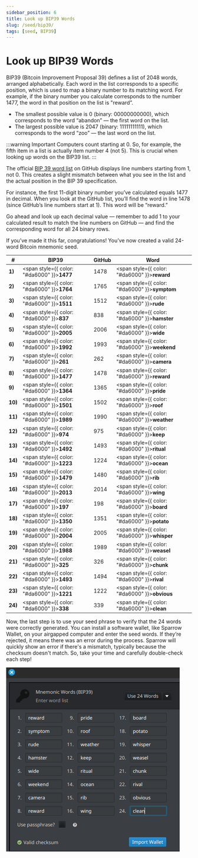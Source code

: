 ```yaml
---
sidebar_position: 6
title: Look up BIP39 Words
slug: /seed/bip39/
tags: [seed, BIP39]
---
```


# Look up BIP39 Words

BIP39 (Bitcoin Improvement Proposal 39) defines a list of 2048 words, arranged alphabetically. Each word in the list corresponds to a specific position, which is used to map a binary number to its matching word. For example, if the binary number you calculate corresponds to the number 1477, the word in that position on the list is "reward”.

- The smallest possible value is 0 (binary: 00000000000), which corresponds to the word “abandon” — the first word on the list.
- The largest possible value is 2047 (binary: 11111111111), which corresponds to the word “zoo” — the last word on the list.

:::warning Important
Computers count starting at 0. So, for example, the fifth item in a list is actually item number 4 (not 5). This is crucial when looking up words on the BIP39 list.
:::

The official [BIP 39 word list](https://github.com/bitcoin/bips/blob/master/bip-0039/english.txt) on GitHub displays line numbers starting from 1, not 0. This creates a slight mismatch between what you see in the list and the actual position in the BIP 39 specification.

For instance, the first 11-digit binary number you’ve calculated equals 1477 in decimal. When you look at the GitHub list, you’ll find the word in line 1478 (since GitHub’s line numbers start at 1). This word will be “reward.”

Go ahead and look up each decimal value — remember to add 1 to your calculated result to match the line numbers on GitHub — and find the corresponding word for all 24 binary rows.

If you’ve made it this far, congratulations! You’ve now created a valid 24-word Bitcoin mnemonic seed.

<div class="fixed-width-table">

|#|BIP39|GitHub|Word|
|-|-|-|-|
|**1)**|<span style={{ color: "#da6000" }}>**1477**</span>|1478|<span style={{ color: "#da6000" }}>**reward**</span>|
|**2)**|<span style={{ color: "#da6000" }}>**1764**</span>|1765|<span style={{ color: "#da6000" }}>**symptom**</span>|
|**3)**|<span style={{ color: "#da6000" }}>**1511**</span>|1512|<span style={{ color: "#da6000" }}>**rude**</span>|
|**4)**|<span style={{ color: "#da6000" }}>**837**</span>|838|<span style={{ color: "#da6000" }}>**hamster**</span>|
|**5)**|<span style={{ color: "#da6000" }}>**2005**</span>|2006|<span style={{ color: "#da6000" }}>**wide**</span>|
|**6)**|<span style={{ color: "#da6000" }}>**1992**</span>|1993|<span style={{ color: "#da6000" }}>**weekend**</span>|
|**7)**|<span style={{ color: "#da6000" }}>**261**</span>|262|<span style={{ color: "#da6000" }}>**camera**</span>|
|**8)**|<span style={{ color: "#da6000" }}>**1477**</span>|1478|<span style={{ color: "#da6000" }}>**reward**</span>|
|**9)**|<span style={{ color: "#da6000" }}>**1364**</span>|1365|<span style={{ color: "#da6000" }}>**pride**</span>|
|**10)**|<span style={{ color: "#da6000" }}>**1501**</span>|1502|<span style={{ color: "#da6000" }}>**roof**</span>|
|**11)**|<span style={{ color: "#da6000" }}>**1989**</span>|1990|<span style={{ color: "#da6000" }}>**weather**</span>|
|**12)**|<span style={{ color: "#da6000" }}>**974**</span>|975|<span style={{ color: "#da6000" }}>**keep**</span>|
|**13)**|<span style={{ color: "#da6000" }}>**1492**</span>|1493|<span style={{ color: "#da6000" }}>**ritual**</span>|
|**14)**|<span style={{ color: "#da6000" }}>**1223**</span>|1224|<span style={{ color: "#da6000" }}>**ocean**</span>|
|**15)**|<span style={{ color: "#da6000" }}>**1479**</span>|1480|<span style={{ color: "#da6000" }}>**rib**</span>|
|**16)**|<span style={{ color: "#da6000" }}>**2013**</span>|2014|<span style={{ color: "#da6000" }}>**wing**</span>|
|**17)**|<span style={{ color: "#da6000" }}>**197**</span>|198|<span style={{ color: "#da6000" }}>**board**</span>|
|**18)**|<span style={{ color: "#da6000" }}>**1350**</span>|1351|<span style={{ color: "#da6000" }}>**potato**</span>|
|**19)**|<span style={{ color: "#da6000" }}>**2004**</span>|2005|<span style={{ color: "#da6000" }}>**whisper**</span>|
|**20)**|<span style={{ color: "#da6000" }}>**1988**</span>|1989|<span style={{ color: "#da6000" }}>**weasel**</span>|
|**21)**|<span style={{ color: "#da6000" }}>**325**</span>|326|<span style={{ color: "#da6000" }}>**chunk**</span>|
|**22)**|<span style={{ color: "#da6000" }}>**1493**</span>|1494|<span style={{ color: "#da6000" }}>**rival**</span>|
|**23)**|<span style={{ color: "#da6000" }}>**1221**</span>|1222|<span style={{ color: "#da6000" }}>**obvious**</span>|
|**24)**|<span style={{ color: "#da6000" }}>**338**</span>|339|<span style={{ color: "#da6000" }}>**clean**</span>|

</div>

Now, the last step is to use your seed phrase to verify that the 24 words were correctly generated. You can install a software wallet, like Sparrow Wallet, on your airgapped computer and enter the seed words. If they’re rejected, it means there was an error during the process. Sparrow will quickly show an error if there's a mismatch, typically because the checksum doesn't match. So, take your time and carefully double-check each step!

![](/img/seed/import.png)